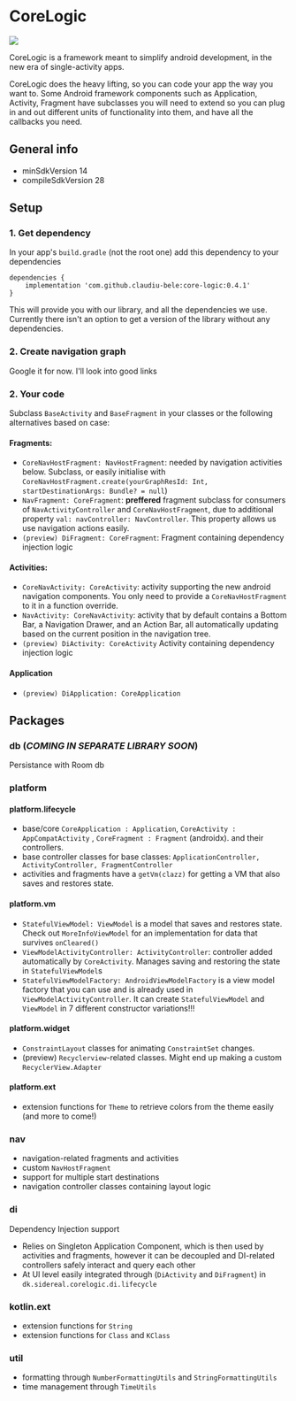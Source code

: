 # CoreLogic

[![](https://jitpack.io/v/claudiu-bele/core-logic.svg)](https://jitpack.io/#claudiu-bele/core-logic)


CoreLogic is a framework meant to simplify android development, in the new era of single-activity apps.

CoreLogic does the heavy lifting, so you can code your app the way you want to.
Some Android framework components such as Application, Activity, Fragment have subclasses you will need to extend so you can plug in and out different units of functionality into them, and have all the callbacks you need.


## General info
- minSdkVersion 14
- compileSdkVersion 28

## Setup

### 1. Get dependency

In your app's `build.gradle` (not the root one) add this dependency to your dependencies

```
dependencies {
    implementation 'com.github.claudiu-bele:core-logic:0.4.1'
}

```
This will provide you with our library, and all the dependencies we use. Currently there isn't an option to get a version of the library without any dependencies.

### 2. Create navigation graph

Google it for now. I'll look into good links

### 2. Your code

Subclass `BaseActivity` and `BaseFragment` in your classes or the following alternatives based on case:
#### Fragments:
- `CoreNavHostFragment: NavHostFragment`: needed by navigation activities below. Subclass, or easily initialise with `CoreNavHostFragment.create(yourGraphResId: Int, startDestinationArgs: Bundle? = null`)
- `NavFragment: CoreFragment`: **preffered** fragment subclass for consumers of `NavActivityController` and `CoreNavHostFragment`, due to additional property `val: navController: NavController`. This property allows us use navigation actions easily.
- `(preview) DiFragment: CoreFragment`: Fragment containing dependency injection logic

#### Activities:
- `CoreNavActivity: CoreActivity`: activity supporting the new android navigation components.
You only need to provide a `CoreNavHostFragment` to it in a function override.
- `NavActivity: CoreNavActivity`: activity that by default contains a Bottom Bar, a Navigation Drawer, and an Action Bar, all automatically updating based on the current position in the navigation tree.
- `(preview) DiActivity: CoreActivity` Activity containing dependency injection logic

#### Application
- `(preview) DiApplication: CoreApplication`

## Packages

### db (*COMING IN SEPARATE LIBRARY SOON*)

Persistance with Room db

### platform

#### platform.lifecycle
- base/core `CoreApplication : Application`, `CoreActivity : AppCompatActivity` , `CoreFragment : Fragment` (androidx).
and their controllers.
- base controller classes for base classes: `ApplicationController, ActivityController, FragmentController`
- activities and fragments have a `getVm(clazz)` for getting a VM that also saves and restores state.

#### platform.vm
- `StatefulViewModel: ViewModel` is a model that saves and restores state. Check out `MoreInfoViewModel` for an implementation for data that survives `onCleared()`
- `ViewModelActivityController: ActivityController`: controller added automatically by `CoreActivity`. Manages saving and restoring the state in `StatefulViewModel`s
- `StatefulViewModelFactory: AndroidViewModelFactory` is a view model factory that you can use and is already used in `ViewModelActivityController`. It can create `StatefulViewModel` and `ViewModel` in 7 different constructor variations!!!

#### platform.widget
- `ConstraintLayout` classes for animating `ConstraintSet` changes.
- (preview) `Recyclerview`-related classes. Might end up making a custom `RecyclerView.Adapter`

#### platform.ext
- extension functions for `Theme` to retrieve colors from the theme easily (and more to come!)

### nav
- navigation-related fragments and activities
- custom `NavHostFragment`
- support for multiple start destinations
- navigation controller classes containing layout logic

### di

Dependency Injection support
- Relies on Singleton Application Component, which is then used by activities and fragments,
however it can be decoupled and DI-related controllers safely interact and query each other
- At UI level easily integrated through (`DiActivity` and `DiFragment`) in `dk.sidereal.corelogic.di.lifecycle`

### kotlin.ext
- extension functions for `String`
- extension functions for `Class` and `KClass`

### util
- formatting through `NumberFormattingUtils` and `StringFormattingUtils`
- time management through `TimeUtils`
